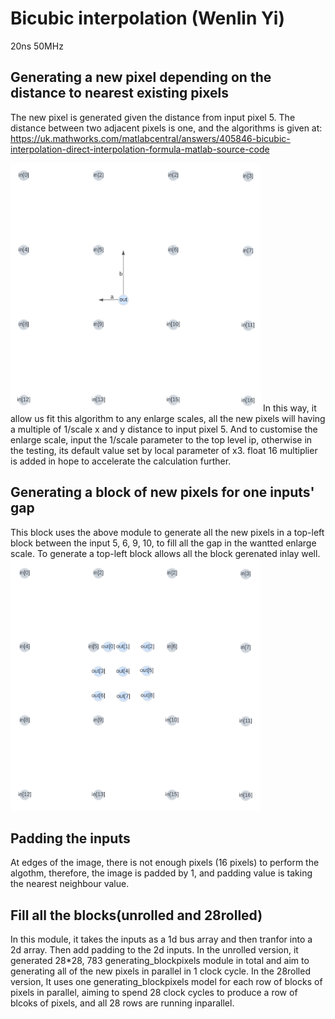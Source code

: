 # Bicubic interpolation (Wenlin Yi)
20ns 50MHz

## Generating a new pixel depending on the distance to nearest existing pixels

The new pixel is generated given the distance from input pixel 5. The distance between two adjacent pixels is one, and the algorithms is given at: https://uk.mathworks.com/matlabcentral/answers/405846-bicubic-interpolation-direct-interpolation-formula-matlab-source-code

<img src="generating_new_pixel.png" alt="generating_new_pixel" width="400"/>
In this way, it allow us fit this algorithm to any enlarge scales, all the new pixels will having a multiple of 1/scale x and y distance to input pixel 5. And to customise the enlarge scale, input the 1/scale parameter to the top level ip, otherwise in the testing, its default value set by local parameter of x3. float 16 multiplier is added in hope to accelerate the calculation further.

## Generating a block of new pixels for one inputs' gap

This block uses the above module to generate all the new pixels in a top-left block between the input 5, 6, 9, 10, to fill all the gap in the wantted enlarge scale. To generate a top-left block allows all the block gerenated inlay well.
<img src="generating_block.png" alt="generating_block" width="400"/>

## Padding the inputs

At edges of the image, there is not enough pixels (16 pixels) to perform the algothm, therefore, the image is padded by 1, and padding value is taking the nearest neighbour value.

## Fill all the blocks(unrolled and 28rolled)

In this module, it takes the inputs as a 1d bus array and then tranfor into a 2d array. Then add padding to the 2d inputs. In the unrolled version, it generated 28*28, 783 generating_blockpixels module in total and aim to generating all of the new pixels in parallel in 1 clock cycle. In the 28rolled version, It uses one generating_blockpixels model for each row of blocks of pixels in parallel, aiming to spend 28 clock cycles to produce a row of blcoks of pixels, and all 28 rows are running inparallel.